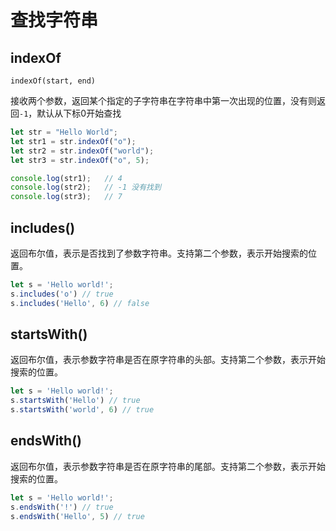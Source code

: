 # 查找字符串

## indexOf

`indexOf(start, end)`

接收两个参数，返回某个指定的子字符串在字符串中第一次出现的位置，没有则返回`-1`，默认从下标0开始查找

```js
let str = "Hello World";
let str1 = str.indexOf("o");
let str2 = str.indexOf("world");
let str3 = str.indexOf("o", 5);

console.log(str1);   // 4 
console.log(str2);   // -1 没有找到
console.log(str3);   // 7
```

## includes()

返回布尔值，表示是否找到了参数字符串。支持第二个参数，表示开始搜索的位置。

```js
let s = 'Hello world!';
s.includes('o') // true
s.includes('Hello', 6) // false
```

## startsWith()

返回布尔值，表示参数字符串是否在原字符串的头部。支持第二个参数，表示开始搜索的位置。

```js
let s = 'Hello world!';
s.startsWith('Hello') // true
s.startsWith('world', 6) // true
```

## endsWith()

返回布尔值，表示参数字符串是否在原字符串的尾部。支持第二个参数，表示开始搜索的位置。

```js
let s = 'Hello world!';
s.endsWith('!') // true
s.endsWith('Hello', 5) // true
```